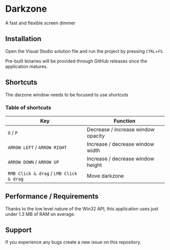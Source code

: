 # Darkzone
A fast and flexible screen dimmer

## Installation 
Open the Visual Studio solution file and run the project by pressing `CTRL`+`F5`.

Pre-built binaries will be provided through GitHub releases once the application matures.

## Shortcuts
The darzone window needs to be focused to use shortcuts

### Table of shortcuts
| Key | Function | 
| --- | --- |
| `O` / `P`| Decrease / increase window opacity |
| `ARROW LEFT` / `ARROW RIGHT`| Increase / decrease window width |
| `ARROW DOWN` / `ARROW UP`| Increase / decrease window height |
| `RMB Click & drag` / `LMB Click & drag` | Move darkzone |

## Performance / Requirements
Thanks to the low level nature of the Win32 API, 
this application uses just under 1.3 MB of RAM on average.

## Support
If you experience any bugs create a new issue on this repository.
